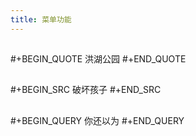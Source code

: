 ```yaml
---
title: 菜单功能
---
```


##
#+BEGIN_QUOTE
洪湖公园
 #+END_QUOTE
##
#+BEGIN_SRC 
破坏孩子
#+END_SRC
##
#+BEGIN_QUERY
你还以为
#+END_QUERY
##

